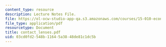 ```yaml
---
content_type: resource
description: Lecture Notes File.
file: https://ol-ocw-studio-app-qa.s3.amazonaws.com/courses/15-010-economic-analysis-for-business-decisions-fall-2004/03cd0fd2548b11645a3848de81c1dc5b_contact_lenses.pdf
file_type: application/pdf
resourcetype: Document
title: contact_lenses.pdf
uid: 03cd0fd2-548b-1164-5a38-48de81c1dc5b
---
```

